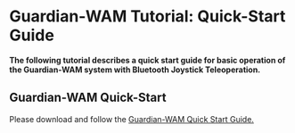# Guardian-WAM Tutorial: Quick-Start Guide #

**The following tutorial describes a quick start guide for basic operation of the Guardian-WAM system with Bluetooth Joystick Teleoperation.**

## Guardian-WAM Quick-Start ##
Please download and follow the [Guardian-WAM Quick Start Guide.](http://web.barrett.com/support/GuardianWAM_Documentation/Guardian-WAM_QuickStartGuide.pdf)